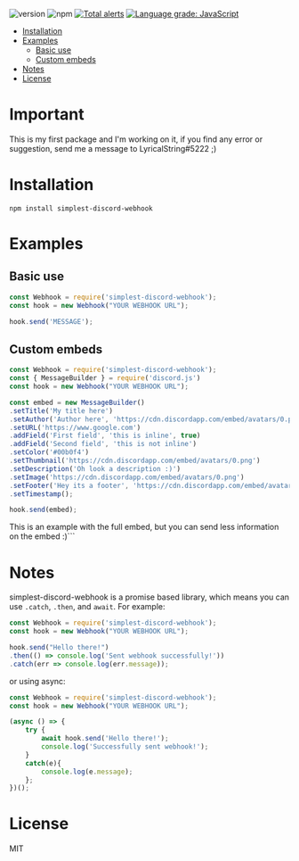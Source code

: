 ![version](https://img.shields.io/npm/v/simplest-discord-webhook "Version")
![npm](https://img.shields.io/npm/dt/simplest-discord-webhook.svg "Total Downloads")
[![Total alerts](https://img.shields.io/lgtm/alerts/g/LyricalString/simplest-discord-webhook.svg?logo=lgtm&logoWidth=18)](https://lgtm.com/projects/g/LyricalString/simplest-discord-webhook/alerts/)
[![Language grade: JavaScript](https://img.shields.io/lgtm/grade/javascript/g/LyricalString/simplest-discord-webhook.svg?logo=lgtm&logoWidth=18)](https://lgtm.com/projects/g/LyricalString/simplest-discord-webhook/context:javascript)

- [Installation](#installation)
- [Examples](#examples)
    - [Basic use](#basic-use)
    - [Custom embeds](#custom-embeds)
- [Notes](#notes)
- [License](#license)

# Important
This is my first package and I'm working on it, if you find any error or suggestion, send me a message to LyricalString#5222 ;)

# Installation
```npm install simplest-discord-webhook```

# Examples

## Basic use
```js
const Webhook = require('simplest-discord-webhook');
const hook = new Webhook("YOUR WEBHOOK URL");

hook.send('MESSAGE');
```

## Custom embeds
```js
const Webhook = require('simplest-discord-webhook');
const { MessageBuilder } = require('discord.js')
const hook = new Webhook("YOUR WEBHOOK URL");

const embed = new MessageBuilder()
.setTitle('My title here')
.setAuthor('Author here', 'https://cdn.discordapp.com/embed/avatars/0.png', 'https://www.google.com')
.setURL('https://www.google.com')
.addField('First field', 'this is inline', true)
.addField('Second field', 'this is not inline')
.setColor('#00b0f4')
.setThumbnail('https://cdn.discordapp.com/embed/avatars/0.png')
.setDescription('Oh look a description :)')
.setImage('https://cdn.discordapp.com/embed/avatars/0.png')
.setFooter('Hey its a footer', 'https://cdn.discordapp.com/embed/avatars/0.png')
.setTimestamp();

hook.send(embed);
```

This is an example with the full embed, but you can send less information on the embed :)```


# Notes
simplest-discord-webhook is a promise based library, which means you can use `.catch`, `.then`, and `await`. For example:

```js
const Webhook = require('simplest-discord-webhook');
const hook = new Webhook("YOUR WEBHOOK URL");

hook.send("Hello there!")
.then(() => console.log('Sent webhook successfully!'))
.catch(err => console.log(err.message));
```

or using async:
```js
const Webhook = require('simplest-discord-webhook');
const hook = new Webhook("YOUR WEBHOOK URL");

(async () => {
    try {
        await hook.send('Hello there!');
        console.log('Successfully sent webhook!');
    }
    catch(e){
        console.log(e.message);
    };
})();
```

# License

MIT